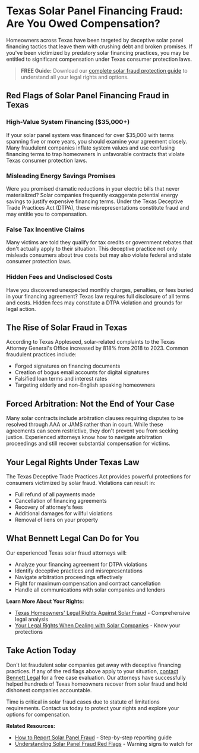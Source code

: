 # Texas Solar Panel Financing Fraud: Are You Owed Compensation?

Homeowners across Texas have been targeted by deceptive solar panel financing tactics that leave them with crushing debt and broken promises. If you've been victimized by predatory solar financing practices, you may be entitled to significant compensation under Texas consumer protection laws.

> **FREE Guide:** Download our [complete solar fraud protection guide](/blog/free-ebook-texas-solar-fraud-guide) to understand all your legal rights and options.

## Red Flags of Solar Panel Financing Fraud in Texas

### High-Value System Financing ($35,000+)

If your solar panel system was financed for over $35,000 with terms spanning five or more years, you should examine your agreement closely. Many fraudulent companies inflate system values and use confusing financing terms to trap homeowners in unfavorable contracts that violate Texas consumer protection laws.

### Misleading Energy Savings Promises

Were you promised dramatic reductions in your electric bills that never materialized? Solar companies frequently exaggerate potential energy savings to justify expensive financing terms. Under the Texas Deceptive Trade Practices Act (DTPA), these misrepresentations constitute fraud and may entitle you to compensation.

### False Tax Incentive Claims

Many victims are told they qualify for tax credits or government rebates that don't actually apply to their situation. This deceptive practice not only misleads consumers about true costs but may also violate federal and state consumer protection laws.

### Hidden Fees and Undisclosed Costs

Have you discovered unexpected monthly charges, penalties, or fees buried in your financing agreement? Texas law requires full disclosure of all terms and costs. Hidden fees may constitute a DTPA violation and grounds for legal action.

## The Rise of Solar Fraud in Texas

According to Texas Appleseed, solar-related complaints to the Texas Attorney General's Office increased by 818% from 2018 to 2023. Common fraudulent practices include:

- Forged signatures on financing documents
- Creation of bogus email accounts for digital signatures
- Falsified loan terms and interest rates
- Targeting elderly and non-English speaking homeowners

## Forced Arbitration: Not the End of Your Case

Many solar contracts include arbitration clauses requiring disputes to be resolved through AAA or JAMS rather than in court. While these agreements can seem restrictive, they don't prevent you from seeking justice. Experienced attorneys know how to navigate arbitration proceedings and still recover substantial compensation for victims.

## Your Legal Rights Under Texas Law

The Texas Deceptive Trade Practices Act provides powerful protections for consumers victimized by solar fraud. Violations can result in:

- Full refund of all payments made
- Cancellation of financing agreements
- Recovery of attorney's fees
- Additional damages for willful violations
- Removal of liens on your property

## What Bennett Legal Can Do for You

Our experienced Texas solar fraud attorneys will:

- Analyze your financing agreement for DTPA violations
- Identify deceptive practices and misrepresentations
- Navigate arbitration proceedings effectively
- Fight for maximum compensation and contract cancellation
- Handle all communications with solar companies and lenders

**Learn More About Your Rights:**
- [Texas Homeowners' Legal Rights Against Solar Fraud](/blog/texas-homeowners-legal-rights-solar-fraud) - Comprehensive legal analysis
- [Your Legal Rights When Dealing with Solar Companies](/blog/legal-rights-solar-companies) - Know your protections

## Take Action Today

Don't let fraudulent solar companies get away with deceptive financing practices. If any of the red flags above apply to your situation, [contact Bennett Legal](/services) for a free case evaluation. Our attorneys have successfully helped hundreds of Texas homeowners recover from solar fraud and hold dishonest companies accountable.

Time is critical in solar fraud cases due to statute of limitations requirements. Contact us today to protect your rights and explore your options for compensation.

**Related Resources:**
- [How to Report Solar Panel Fraud](/blog/how-to-report-solar-panel-fraud) - Step-by-step reporting guide
- [Understanding Solar Panel Fraud Red Flags](/blog/understanding-solar-panel-fraud-red-flags) - Warning signs to watch for
